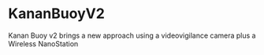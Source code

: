# KananBuoyV2
Kanan Buoy v2 brings a new approach using a videovigilance camera plus a Wireless NanoStation
